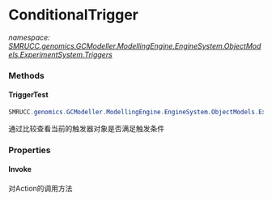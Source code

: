 ﻿# ConditionalTrigger
_namespace: [SMRUCC.genomics.GCModeller.ModellingEngine.EngineSystem.ObjectModels.ExperimentSystem.Triggers](./index.md)_





### Methods

#### TriggerTest
```csharp
SMRUCC.genomics.GCModeller.ModellingEngine.EngineSystem.ObjectModels.ExperimentSystem.Triggers.ConditionalTrigger.TriggerTest
```
通过比较查看当前的触发器对象是否满足触发条件


### Properties

#### Invoke
对Action的调用方法

